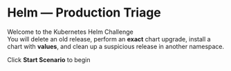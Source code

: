 # Helm — Production Triage

Welcome to the Kubernetes Helm Challenge  
You will delete an old release, perform an **exact** chart upgrade, install a chart with **values**, and clean up a suspicious release in another namespace.  

Click **Start Scenario** to begin
